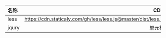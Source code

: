 | 名称 | CDN |
| :-----| ----: |
| less | https://cdn.staticaly.com/gh/less/less.js@master/dist/less.js |
| jqury | 单元格 |